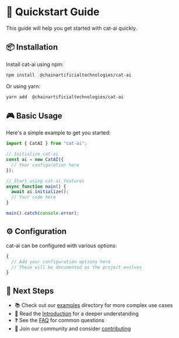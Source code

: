 # 🚀 Quickstart Guide

This guide will help you get started with cat-ai quickly.

## 📦 Installation

Install cat-ai using npm:

```bash
npm install  @chainartificialtechnologies/cat-ai
```

Or using yarn:

```bash
yarn add  @chainartificialtechnologies/cat-ai
```

## 🎮 Basic Usage

Here's a simple example to get you started:

```typescript
import { CatAI } from "cat-ai";

// Initialize cat-ai
const ai = new CatAI({
  // Your configuration here
});

// Start using cat-ai features
async function main() {
  await ai.initialize();
  // Your code here
}

main().catch(console.error);
```

## ⚙️ Configuration

cat-ai can be configured with various options:

```typescript
{
  // Add your configuration options here
  // These will be documented as the project evolves
}
```

## 👣 Next Steps

- 📚 Check out our [examples](../examples) directory for more complex use cases
- 📖 Read the [Introduction](./Introduction.md) for a deeper understanding
- ❓ See the [FAQ](./FAQ.md) for common questions
- 🤝 Join our community and consider [contributing](./Contributing.md)
